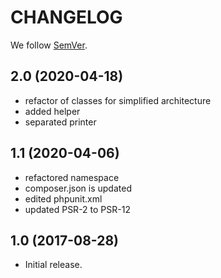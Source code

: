 # CHANGELOG

We follow [SemVer](http://semver.org/).

## 2.0 (2020-04-18)
- refactor of classes for simplified architecture
- added helper
- separated printer

## 1.1 (2020-04-06)
- refactored namespace
- composer.json is updated
- edited phpunit.xml
- updated PSR-2 to PSR-12

## 1.0 (2017-08-28)
 - Initial release.
